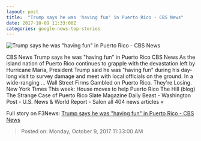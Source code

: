 ```yaml
---
layout: post
title:  "Trump says he was 'having fun' in Puerto Rico - CBS News"
date: 2017-10-09 11:33:00Z
categories: google-news-top-stories
---
```


![Trump says he was "having fun" in Puerto Rico - CBS News](https://cbsnews1.cbsistatic.com/hub/i/2017/10/03/80f90912-46fe-4d37-abe5-1ba12e20dffa/2017-10-03t175014z-576654788-hp1eda31djp0d-rtrmadp-3-usa-puertorico-3.jpg)

CBS News Trump says he was "having fun" in Puerto Rico CBS News As the island nation of Puerto Rico continues to grapple with the devastation left by Hurricane Maria, President Trump said he was "having fun" during his day-long visit to survey damage and meet with local officials on the ground. In a wide-ranging ... Wall Street Firms Gambled on Puerto Rico. They're Losing. New York Times This week: House moves to help Puerto Rico The Hill (blog) The Strange Case of Puerto Rico Slate Magazine Daily Beast - Washington Post - U.S. News & World Report - Salon all 404 news articles »


Full story on F3News: [Trump says he was "having fun" in Puerto Rico - CBS News](http://www.f3nws.com/n/Ucx3PJ)

> Posted on: Monday, October 9, 2017 11:33:00 AM
